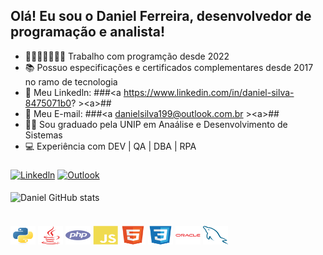 ## Olá! Eu sou o **Daniel Ferreira**, desenvolvedor de programação e analista!

-  👨🏻‍💻🏢👨🏻‍💻 Trabalho com programção desde 2022
-  📚 Possuo especificações e certificados complementares desde 2017 no ramo de tecnologia
-  🔗 Meu Linkedln: ###<a https://www.linkedin.com/in/daniel-silva-8475071b0? ><a\>##
-  🔗 Meu E-mail: ###<a danielsilva199@outlook.com.br ><a\>##
- 🧑‍🎓 Sou graduado pela UNIP em Anaálise e Desenvolvimento de Sistemas
-  💻 Experiência com DEV | QA | DBA | RPA

###


[![Linkedln](https://img.shields.io/badge/LinkedIn-0077B5?style=for-the-badge&logo=linkedin&logoColor=white)](https://www.linkedin.com/in/daniel-silva-8475071b0?)
[![Outlook](https://img.shields.io/badge/Microsoft_Outlook-0078D4?style=for-the-badge&logo=microsoft-outlook&logoColor=white)](https://outlook.live.com/mail/0/)

####


####

![Daniel GitHub stats](https://github-readme-stats.vercel.app/api?username=dAnniel-11&show_icons=true&theme=dark)


####

<div style="display: inline_block"><br>
  
  <img align="center" alt="Rafa-Python" height="30" width="40" src="https://raw.githubusercontent.com/devicons/devicon/master/icons/python/python-original.svg">
  <img align="center" alt="Rafa-Js" height="30" width="40" src="https://raw.githubusercontent.com/devicons/devicon/master/icons/java/java-plain.svg">
  <img align="center" alt="Rafa-Ts" height="30" width="40" src="https://raw.githubusercontent.com/devicons/devicon/master/icons/php/php-plain.svg">
  <img align="center" alt="Rafa-Js" height="30" width="40" src="https://raw.githubusercontent.com/devicons/devicon/master/icons/javascript/javascript-plain.svg">
  <img align="center" alt="Rafa-HTML" height="30" width="40" src="https://raw.githubusercontent.com/devicons/devicon/master/icons/html5/html5-original.svg">
  <img align="center" alt="Rafa-CSS" height="30" width="40" src="https://raw.githubusercontent.com/devicons/devicon/master/icons/css3/css3-original.svg">
  <img align="center" alt="Rafa-React" height="30" width="40" src="https://raw.githubusercontent.com/devicons/devicon/master/icons/oracle/oracle-original.svg">
  <img align="center" alt="Rafa-React" height="30" width="40" src="https://raw.githubusercontent.com/devicons/devicon/master/icons/mysql/mysql-original.svg">
  
</div>

